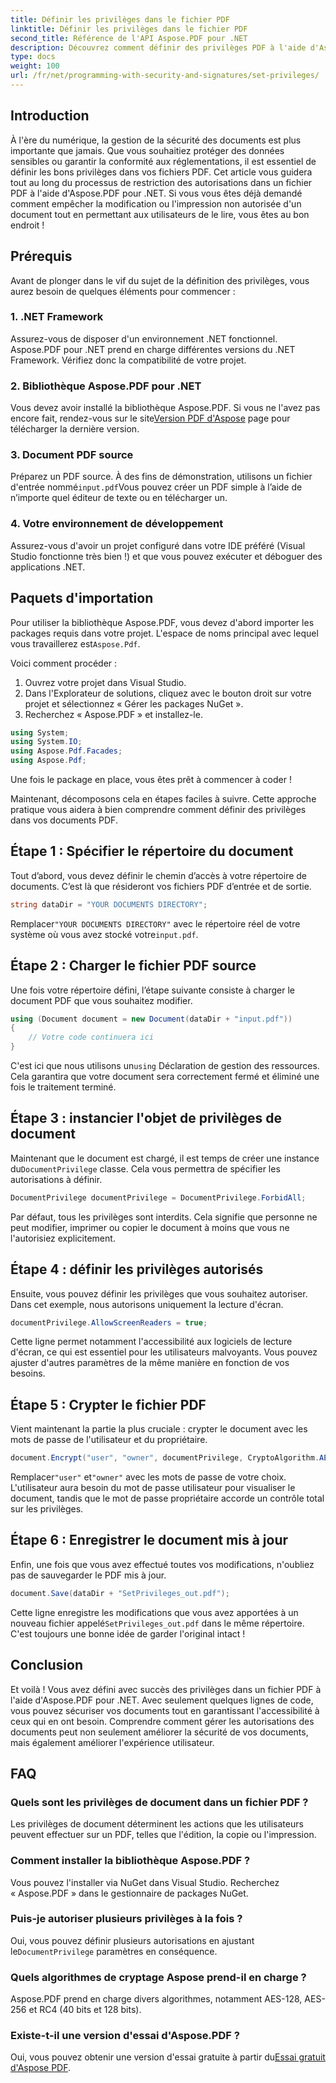 ```yaml
---
title: Définir les privilèges dans le fichier PDF
linktitle: Définir les privilèges dans le fichier PDF
second_title: Référence de l'API Aspose.PDF pour .NET
description: Découvrez comment définir des privilèges PDF à l'aide d'Aspose.PDF pour .NET grâce à ce guide étape par étape. Sécurisez efficacement vos documents.
type: docs
weight: 100
url: /fr/net/programming-with-security-and-signatures/set-privileges/
---
```

## Introduction

À l'ère du numérique, la gestion de la sécurité des documents est plus importante que jamais. Que vous souhaitiez protéger des données sensibles ou garantir la conformité aux réglementations, il est essentiel de définir les bons privilèges dans vos fichiers PDF. Cet article vous guidera tout au long du processus de restriction des autorisations dans un fichier PDF à l'aide d'Aspose.PDF pour .NET. Si vous vous êtes déjà demandé comment empêcher la modification ou l'impression non autorisée d'un document tout en permettant aux utilisateurs de le lire, vous êtes au bon endroit !

## Prérequis

Avant de plonger dans le vif du sujet de la définition des privilèges, vous aurez besoin de quelques éléments pour commencer :

### 1. .NET Framework

Assurez-vous de disposer d'un environnement .NET fonctionnel. Aspose.PDF pour .NET prend en charge différentes versions du .NET Framework. Vérifiez donc la compatibilité de votre projet.

### 2. Bibliothèque Aspose.PDF pour .NET

 Vous devez avoir installé la bibliothèque Aspose.PDF. Si vous ne l'avez pas encore fait, rendez-vous sur le site[Version PDF d'Aspose](https://releases.aspose.com/pdf/net/) page pour télécharger la dernière version.

### 3. Document PDF source

 Préparez un PDF source. À des fins de démonstration, utilisons un fichier d'entrée nommé`input.pdf`Vous pouvez créer un PDF simple à l’aide de n’importe quel éditeur de texte ou en télécharger un.

### 4. Votre environnement de développement

Assurez-vous d'avoir un projet configuré dans votre IDE préféré (Visual Studio fonctionne très bien !) et que vous pouvez exécuter et déboguer des applications .NET.

## Paquets d'importation

 Pour utiliser la bibliothèque Aspose.PDF, vous devez d'abord importer les packages requis dans votre projet. L'espace de noms principal avec lequel vous travaillerez est`Aspose.Pdf`.

Voici comment procéder :

1. Ouvrez votre projet dans Visual Studio.
2. Dans l'Explorateur de solutions, cliquez avec le bouton droit sur votre projet et sélectionnez « Gérer les packages NuGet ».
3. Recherchez « Aspose.PDF » et installez-le.

```csharp
using System;
using System.IO;
using Aspose.Pdf.Facades;
using Aspose.Pdf;
```

Une fois le package en place, vous êtes prêt à commencer à coder !

Maintenant, décomposons cela en étapes faciles à suivre. Cette approche pratique vous aidera à bien comprendre comment définir des privilèges dans vos documents PDF.

## Étape 1 : Spécifier le répertoire du document

Tout d’abord, vous devez définir le chemin d’accès à votre répertoire de documents. C’est là que résideront vos fichiers PDF d’entrée et de sortie.

```csharp
string dataDir = "YOUR DOCUMENTS DIRECTORY";
```
 Remplacer`"YOUR DOCUMENTS DIRECTORY"` avec le répertoire réel de votre système où vous avez stocké votre`input.pdf`.

## Étape 2 : Charger le fichier PDF source

Une fois votre répertoire défini, l’étape suivante consiste à charger le document PDF que vous souhaitez modifier.

```csharp
using (Document document = new Document(dataDir + "input.pdf"))
{
    // Votre code continuera ici
}
```
 C'est ici que nous utilisons un`using` Déclaration de gestion des ressources. Cela garantira que votre document sera correctement fermé et éliminé une fois le traitement terminé.

## Étape 3 : instancier l'objet de privilèges de document

Maintenant que le document est chargé, il est temps de créer une instance du`DocumentPrivilege` classe. Cela vous permettra de spécifier les autorisations à définir.

```csharp
DocumentPrivilege documentPrivilege = DocumentPrivilege.ForbidAll;
```
Par défaut, tous les privilèges sont interdits. Cela signifie que personne ne peut modifier, imprimer ou copier le document à moins que vous ne l'autorisiez explicitement.

## Étape 4 : définir les privilèges autorisés

Ensuite, vous pouvez définir les privilèges que vous souhaitez autoriser. Dans cet exemple, nous autorisons uniquement la lecture d'écran.

```csharp
documentPrivilege.AllowScreenReaders = true;
```
Cette ligne permet notamment l'accessibilité aux logiciels de lecture d'écran, ce qui est essentiel pour les utilisateurs malvoyants. Vous pouvez ajuster d'autres paramètres de la même manière en fonction de vos besoins.

## Étape 5 : Crypter le fichier PDF

Vient maintenant la partie la plus cruciale : crypter le document avec les mots de passe de l'utilisateur et du propriétaire.

```csharp
document.Encrypt("user", "owner", documentPrivilege, CryptoAlgorithm.AESx128, false);
```
 Remplacer`"user"` et`"owner"` avec les mots de passe de votre choix. L'utilisateur aura besoin du mot de passe utilisateur pour visualiser le document, tandis que le mot de passe propriétaire accorde un contrôle total sur les privilèges. 

## Étape 6 : Enregistrer le document mis à jour

Enfin, une fois que vous avez effectué toutes vos modifications, n'oubliez pas de sauvegarder le PDF mis à jour.

```csharp
document.Save(dataDir + "SetPrivileges_out.pdf");
```
 Cette ligne enregistre les modifications que vous avez apportées à un nouveau fichier appelé`SetPrivileges_out.pdf` dans le même répertoire. C'est toujours une bonne idée de garder l'original intact !

## Conclusion

Et voilà ! Vous avez défini avec succès des privilèges dans un fichier PDF à l'aide d'Aspose.PDF pour .NET. Avec seulement quelques lignes de code, vous pouvez sécuriser vos documents tout en garantissant l'accessibilité à ceux qui en ont besoin. Comprendre comment gérer les autorisations des documents peut non seulement améliorer la sécurité de vos documents, mais également améliorer l'expérience utilisateur. 

## FAQ

### Quels sont les privilèges de document dans un fichier PDF ?  
Les privilèges de document déterminent les actions que les utilisateurs peuvent effectuer sur un PDF, telles que l'édition, la copie ou l'impression.

### Comment installer la bibliothèque Aspose.PDF ?  
Vous pouvez l'installer via NuGet dans Visual Studio. Recherchez « Aspose.PDF » dans le gestionnaire de packages NuGet.

### Puis-je autoriser plusieurs privilèges à la fois ?  
Oui, vous pouvez définir plusieurs autorisations en ajustant le`DocumentPrivilege` paramètres en conséquence.

### Quels algorithmes de cryptage Aspose prend-il en charge ?  
Aspose.PDF prend en charge divers algorithmes, notamment AES-128, AES-256 et RC4 (40 bits et 128 bits).

### Existe-t-il une version d'essai d'Aspose.PDF ?  
 Oui, vous pouvez obtenir une version d'essai gratuite à partir du[Essai gratuit d'Aspose PDF](https://releases.aspose.com/).